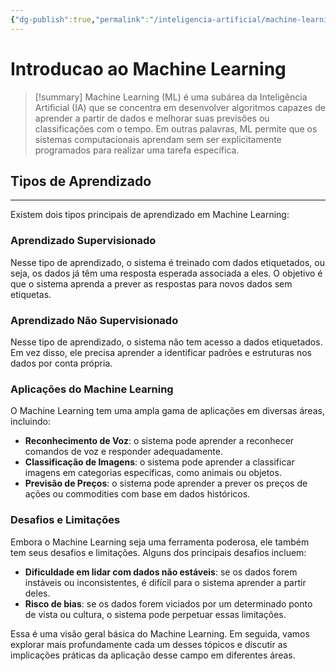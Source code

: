 ```yaml
---
{"dg-publish":true,"permalink":"/inteligencia-artificial/machine-learning/introducao-ao-machine-learning/","title":"Introdução ao Machine Learning","metatags":{"description":"permite que os sistemas computacionais aprendam sem ser explicitamente programados para realizar uma tarefa específica."},"tags":["Inteligencia-artificial","Machine-Learning"],"updated":"2025-01-20T16:43:45.474-03:00"}
---
```


# Introducao ao Machine Learning


>[!summary] Machine Learning (ML) é uma subárea da Inteligência Artificial (IA) que se concentra em desenvolver algoritmos capazes de aprender a partir de dados e melhorar suas previsões ou classificações com o tempo. Em outras palavras, ML permite que os sistemas computacionais aprendam sem ser explicitamente programados para realizar uma tarefa específica.

## **Tipos de Aprendizado**
------------------------

Existem dois tipos principais de aprendizado em Machine Learning:

### **Aprendizado Supervisionado**

Nesse tipo de aprendizado, o sistema é treinado com dados etiquetados, ou seja, os dados já têm uma resposta esperada associada a eles. O objetivo é que o sistema aprenda a prever as respostas para novos dados sem etiquetas.

### **Aprendizado Não Supervisionado**

Nesse tipo de aprendizado, o sistema não tem acesso a dados etiquetados. Em vez disso, ele precisa aprender a identificar padrões e estruturas nos dados por conta própria.

### **Aplicações do Machine Learning**

O Machine Learning tem uma ampla gama de aplicações em diversas áreas, incluindo:

* **Reconhecimento de Voz**: o sistema pode aprender a reconhecer comandos de voz e responder adequadamente.
* **Classificação de Imagens**: o sistema pode aprender a classificar imagens em categorias específicas, como animais ou objetos.
* **Previsão de Preços**: o sistema pode aprender a prever os preços de ações ou commodities com base em dados históricos.

### **Desafios e Limitações**

Embora o Machine Learning seja uma ferramenta poderosa, ele também tem seus desafios e limitações. Alguns dos principais desafios incluem:

* **Dificuldade em lidar com dados não estáveis**: se os dados forem instáveis ou inconsistentes, é difícil para o sistema aprender a partir deles.
* **Risco de bias**: se os dados forem viciados por um determinado ponto de vista ou cultura, o sistema pode perpetuar essas limitações.

Essa é uma visão geral básica do Machine Learning. Em seguida, vamos explorar mais profundamente cada um desses tópicos e discutir as implicações práticas da aplicação desse campo em diferentes áreas.
